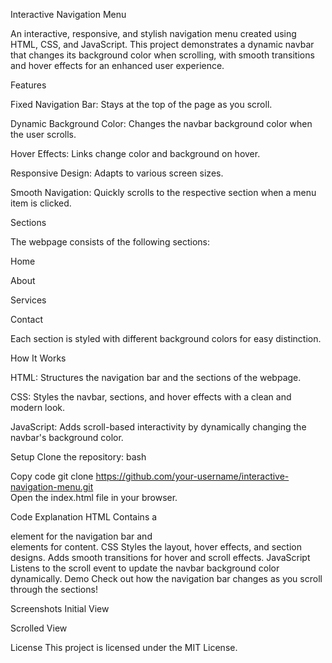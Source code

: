 Interactive Navigation Menu

An interactive, responsive, and stylish navigation menu created using HTML, CSS, and JavaScript. This project demonstrates a dynamic navbar that changes its background color when scrolling, with smooth transitions and hover effects for an enhanced user experience.

Features

Fixed Navigation Bar: Stays at the top of the page as you scroll.

Dynamic Background Color: Changes the navbar background color when the user scrolls.

Hover Effects: Links change color and background on hover.

Responsive Design: Adapts to various screen sizes.

Smooth Navigation: Quickly scrolls to the respective section when a menu item is clicked.

Sections

The webpage consists of the following sections:

Home

About

Services

Contact

Each section is styled with different background colors for easy distinction.

How It Works

HTML: Structures the navigation bar and the sections of the webpage.

CSS: Styles the navbar, sections, and hover effects with a clean and modern look.

JavaScript: Adds scroll-based interactivity by dynamically changing the navbar's background color.

Setup
Clone the repository:
bash

Copy code
git clone https://github.com/your-username/interactive-navigation-menu.git  
Open the index.html file in your browser.

Code Explanation
HTML
Contains a <nav> element for the navigation bar and <section> elements for content.
CSS
Styles the layout, hover effects, and section designs.
Adds smooth transitions for hover and scroll effects.
JavaScript
Listens to the scroll event to update the navbar background color dynamically.
Demo
Check out how the navigation bar changes as you scroll through the sections!

Screenshots
Initial View

Scrolled View

License
This project is licensed under the MIT License.
